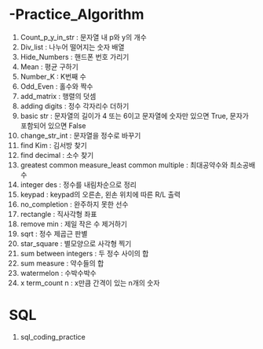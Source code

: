 # -Practice_Algorithm

1. Count_p_y_in_str : 문자열 내 p와 y의 개수
2. Div_list : 나누어 떨어지는 숫자 배열
3. Hide_Numbers : 핸드폰 번호 가리기
4. Mean : 평균 구하기
5. Number_K : K번째 수
6. Odd_Even : 홀수와 짝수
7. add_matrix : 행렬의 덧셈
8. adding digits : 정수 각자리수 더하기
9. basic str : 문자열의 길이가 4 또는 6이고 문자열에 숫자만 있으면 True, 문자가 포함되어 있으면 False
10. change_str_int : 문자열을 정수로 바꾸기
11. find Kim : 김서방 찾기
12. find decimal : 소수 찾기
13. greatest common measure_least common multiple : 최대공약수와 최소공배수
14. integer des : 정수를 내림차순으로 정리
15. keypad : keypad의 오른손, 왼손 위치에 따른 R/L 출력
16. no_completion : 완주하지 못한 선수
17. rectangle : 직사각형 좌표
18. remove min : 제일 작은 수 제거하기
19. sqrt : 정수 제곱근 판별
20. star_square : 별모양으로 사각형 찍기
21. sum between integers : 두 정수 사이의 합
22. sum measure : 약수들의 합
23. watermelon : 수박수박수
24. x term_count n : x만큼 간격이 있는 n개의 숫자

# SQL 
1. sql_coding_practice
